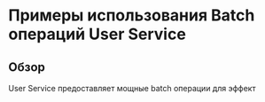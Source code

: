 # Примеры использования Batch операций User Service

## Обзор

User Service предоставляет мощные batch операции для эффект